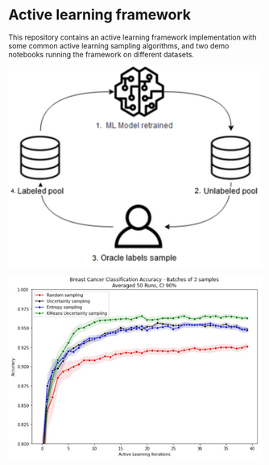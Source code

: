 # Active learning framework

This repository contains an active learning framework implementation with some common active learning sampling algorithms, and two demo notebooks running the framework on different datasets.

![active-learning-overview](/imgs/active-learning-overview.JPG)

![demo-active-learning](/imgs/active-learning-breast-cancer-results.JPG)